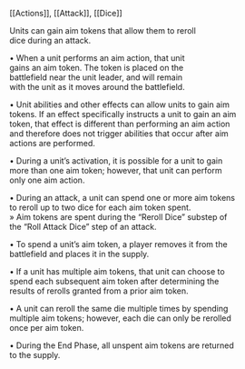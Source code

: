 [[Actions]], [[Attack]], [[Dice]]

Units can gain aim tokens that allow them to reroll  
dice during an attack.  

• When a unit performs an aim action, that unit  
gains an aim token. The token is placed on the  
battlefield near the unit leader, and will remain  
with the unit as it moves around the battlefield. 

• Unit abilities and other effects can allow units to gain aim  
tokens. If an effect specifically instructs a unit to gain an aim  
token, that effect is different than performing an aim action  
and therefore does not trigger abilities that occur after aim  
actions are performed.  

• During a unit’s activation, it is possible for a unit to gain  
more than one aim token; however, that unit can perform  
only one aim action.  

• During an attack, a unit can spend one or more aim tokens  
to reroll up to two dice for each aim token spent.  
	» Aim tokens are spent during the “Reroll Dice” substep of  
the “Roll Attack Dice” step of an attack.  

• To spend a unit’s aim token, a player removes it from the  
battlefield and places it in the supply.

• If a unit has multiple aim tokens, that unit can choose to  
spend each subsequent aim token after determining the  
results of rerolls granted from a prior aim token.  

• A unit can reroll the same die multiple times by spending  
multiple aim tokens; however, each die can only be rerolled  
once per aim token.  

• During the End Phase, all unspent aim tokens are returned  
to the supply.  
